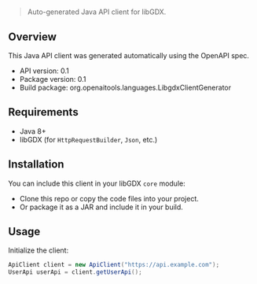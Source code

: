 # 

> Auto-generated Java API client for libGDX.

## Overview

This Java API client was generated automatically using the OpenAPI spec.

- API version: 0.1
- Package version: 0.1
- Build package: org.openaitools.languages.LibgdxClientGenerator

## Requirements

- Java 8+
- libGDX (for `HttpRequestBuilder`, `Json`, etc.)

## Installation

You can include this client in your libGDX `core` module:

- Clone this repo or copy the code files into your project.
- Or package it as a JAR and include it in your build.

## Usage

Initialize the client:

```java
ApiClient client = new ApiClient("https://api.example.com");
UserApi userApi = client.getUserApi();
